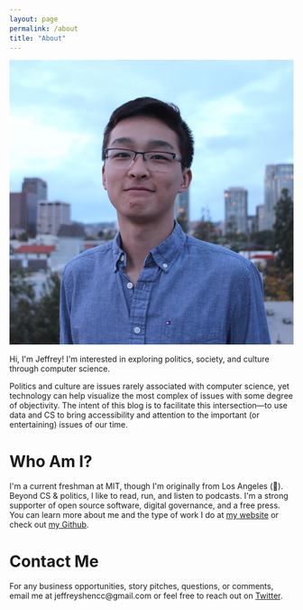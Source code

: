 ```yaml
---
layout: page
permalink: /about
title: "About"
---
```


<div><img src = "/assets/graphics/profile-photo.JPG" class = "half"/></div>

<div style = "overflow:hidden">
  <p class = "subtitle">
    Hi, I'm Jeffrey! I'm interested in exploring politics, society, and culture through computer science.
  </p>
  <p>Politics and culture are issues rarely associated with computer science, yet technology can help visualize the most complex of issues with some degree of objectivity. The intent of this blog is to facilitate this intersection—to use data and CS to bring accessibility and attention to the important (or entertaining) issues of our time.</p>
  <h1>Who Am I?</h1>
  <p>I'm a current freshman at MIT, though I'm originally from Los Angeles (🌴). Beyond CS & politics, I like to read, run, and listen to podcasts. I'm a strong supporter of open source software, digital governance, and a free press. You can learn more about me and the type of work I do at <a href = "http://jeffreyshen.com">my website</a> or check out <a href = "https://github.com/jeffreyshen19">my Github</a>.</p>
  <h1>Contact Me</h1>
  <p>For any business opportunities, story pitches, questions, or comments, email me at jeffreyshencc@gmail.com or feel free to reach out on <a href = "https://twitter.com/JeffreyShen10">Twitter</a>.</p>
</div>
